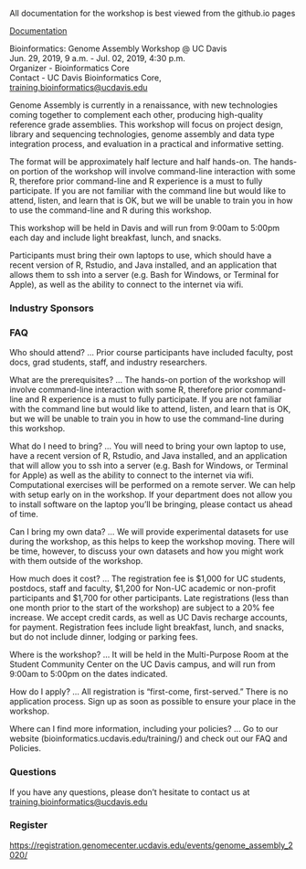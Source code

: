 All documentation for the workshop is best viewed from the github.io pages

[Documentation](https://ucdavis-bioinformatics-training.github.io/2020-Genome_Assembly_Workshop/)

Bioinformatics: Genome Assembly Workshop @ UC Davis  
Jun. 29, 2019, 9 a.m. - Jul. 02, 2019, 4:30 p.m.  
Organizer - Bioinformatics Core  
Contact - UC Davis Bioinformatics Core, training.bioinformatics@ucdavis.edu

Genome Assembly is currently in a renaissance, with new technologies coming together to complement each other, producing high-quality reference grade assemblies. This workshop will focus on project design, library and sequencing technologies, genome assembly and data type integration process, and evaluation in a practical and informative setting.

The format will be approximately half lecture and half hands-on. The hands-on portion of the workshop will  involve command-line interaction with some R, therefore prior command-line and R experience is a must to fully participate. If you are not familiar with the command line but would like to attend, listen, and learn that is OK, but we will be unable to train you in how to use the command-line and R during this workshop.

This workshop will be held in Davis and will run from 9:00am to 5:00pm each day and include light breakfast, lunch, and snacks.

Participants must bring their own laptops to use, which should have a recent version of R, Rstudio, and Java installed, and an application that allows them to ssh into a server (e.g. Bash for Windows, or Terminal for Apple), as well as the ability to connect to the internet via wifi.

### Industry Sponsors

### FAQ

Who should attend? … Prior course participants have included faculty, post docs, grad students, staff, and industry researchers.

What are the prerequisites? …  The hands-on portion of the workshop will  involve command-line interaction with some R, therefore prior command-line and R experience is a must to fully participate. If you are not familiar with the command line but would like to attend, listen, and learn that is OK, but we will be unable to train you in how to use the command-line during this workshop.

What do I need to bring? … You will need to bring your own laptop to use, have a recent version of R, Rstudio, and Java installed, and an application that will allow you to ssh into a server (e.g. Bash for Windows, or Terminal for Apple) as well as the ability to connect to the internet via wifi. Computational exercises will be performed on a remote server. We can help with setup early on in the workshop. If your department does not allow you to install software on the laptop you’ll be bringing, please contact us ahead of time.

Can I bring my own data? … We will provide experimental datasets for use during the workshop, as this helps to keep the workshop moving. There will be time, however, to discuss your own datasets and how you might work with them outside of the workshop.

How much does it cost? … The registration fee is $1,000 for UC students, postdocs, staff and faculty, $1,200 for Non-UC academic or non-profit participants and $1,700 for other participants. Late registrations (less than one month prior to the start of the workshop) are subject to a 20% fee increase. We accept credit cards, as well as UC Davis recharge accounts, for payment.  Registration fees include light breakfast, lunch, and snacks, but do not include dinner, lodging or parking fees.

Where is the workshop? … It will be held in the Multi-Purpose Room at the Student Community Center on the UC Davis campus, and will run from 9:00am to 5:00pm on the dates indicated.

How do I apply? … All registration is “first-come, first-served.” There is no application process. Sign up as soon as possible to ensure your place in the workshop.

Where can I find more information, including your policies?  ... Go to our website (bioinformatics.ucdavis.edu/training/) and check out our FAQ and Policies.

### Questions

If you have any questions, please don’t hesitate to contact us at training.bioinformatics@ucdavis.edu


### Register

https://registration.genomecenter.ucdavis.edu/events/genome_assembly_2020/

